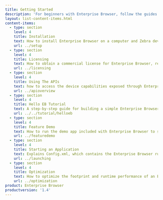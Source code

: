 ```yaml
---
title: Getting Started
description: 'For beginners with Enterprise Browser, follow the guides below for setting up a development environment, licensing the software for deployment, understanding Enterprise Browser features and so on.'
layout: list-content-items.html
content-items:
  - type: section
    level: 4
    title: Installation
    text: How to install Enterprise Browser on a computer and Zebra device, and configure them for building apps.  
    url: ../setup
  - type: section
    level: 4
    title: Licensing
    text: How to obtain a commercial license for Enterprise Browser, required for each device being deployed.
    url: ../licensing
  - type: section
    level: 4
    title: Using The APIs
    text: how to access the device capabilities exposed through Enterprise Browser APIs. 
    url: ../apioverview
  - type: section
    level: 4
    title: Hello EB Tutorial
    text: A step-by-step guide for building a simple Enterprise Browser app from scratch.
    url: ../../tutorial/helloeb
  - type: section
    level: 4
    title: Feature Demo
    text: How to run the demo app included with Enterprise Browser to showcase key capabilities of Zebra devices.
    url: ../featuredemo
  - type: section
    level: 4
    title: Starting an Application
    text: Explains Config.xml, which contains the Enterprise Browser runtime settings required for any EB app to run.
    url: ../launching
  - type: section
    level: 4
    title: Optimization
    text: How to optimize the footprint and runtime performance of an Enterprise Browser app.  
    url: ../optimization
product: Enterprise Browser
productversion: '1.4'
---
```

           











